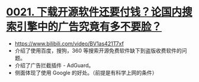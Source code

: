 # [0021. 下载开源软件还要付钱？论国内搜索引擎中的广告究竟有多不要脸？](https://github.com/Tdahuyou/TNotes.notes/tree/main/notes/0021.%20%E4%B8%8B%E8%BD%BD%E5%BC%80%E6%BA%90%E8%BD%AF%E4%BB%B6%E8%BF%98%E8%A6%81%E4%BB%98%E9%92%B1%EF%BC%9F%E8%AE%BA%E5%9B%BD%E5%86%85%E6%90%9C%E7%B4%A2%E5%BC%95%E6%93%8E%E4%B8%AD%E7%9A%84%E5%B9%BF%E5%91%8A%E7%A9%B6%E7%AB%9F%E6%9C%89%E5%A4%9A%E4%B8%8D%E8%A6%81%E8%84%B8%EF%BC%9F)

<BilibiliOutsidePlayer id="BV1as421T7xf" />

- https://www.bilibili.com/video/BV1as421T7xf
- 介绍了使用百度，搜狗，360 等搜索开源免费软件缺下到盗版收费软件的问题。
- 介绍了广告拦截插件 - AdGuard。
- 侧面体现了使用 Google 的好处。（前提是有科学上网的条件）
